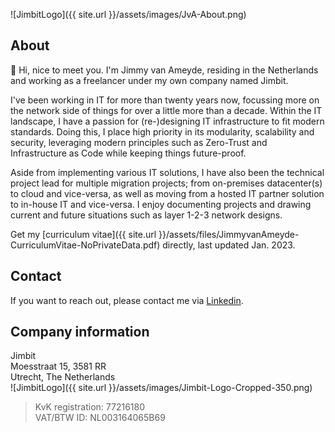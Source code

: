 ![JimbitLogo]({{ site.url }}/assets/images/JvA-About.png)

## About
👋 Hi, nice to meet you. I'm Jimmy van Ameyde, residing in the Netherlands and working as a freelancer under my own company named Jimbit.

I've been working in IT for more than twenty years now, focussing more on the network side of things for over a little more than a decade. Within the IT landscape, I have a passion for (re-)designing IT infrastructure to fit modern standards. Doing this, I place high priority in its modularity, scalability and security, leveraging modern principles such as Zero-Trust and Infrastructure as Code while keeping things future-proof. 

Aside from implementing various IT solutions, I have also been the technical project lead for multiple migration projects; from on-premises datacenter(s) to cloud and vice-versa, as well as moving from a hosted IT partner solution to in-house IT and vice-versa. I enjoy documenting projects and drawing current and future situations such as layer 1-2-3 network designs.

Get my [curriculum vitae]({{ site.url }}/assets/files/JimmyvanAmeyde-CurriculumVitae-NoPrivateData.pdf) directly, last updated Jan. 2023.

## Contact
If you want to reach out, please contact me via [Linkedin](https://www.linkedin.com/in/jvameyde).

<script src="https://platform.linkedin.com/badges/js/profile.js" async defer type="text/javascript"><div class="badge-base LI-profile-badge" data-locale="nl_NL" data-size="medium" data-theme="dark" data-type="VERTICAL" data-vanity="jvameyde" data-version="v1"><a class="badge-base__link LI-simple-link" href="https://nl.linkedin.com/in/jvameyde?trk=profile-badge">Jimmy van Ameyde</a></div></script>

## Company information
Jimbit  
Moesstraat 15, 3581 RR  
Utrecht, The Netherlands  
![JimbitLogo]({{ site.url }}/assets/images/Jimbit-Logo-Cropped-350.png)  
> KvK registration: 77216180  
> VAT/BTW ID: NL003164065B69
